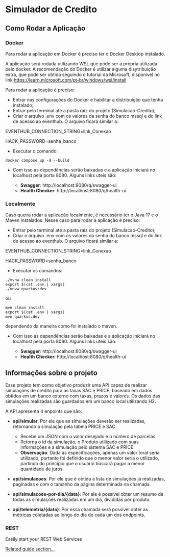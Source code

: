 # Simulador de Credito

## Como Rodar a Aplicação

### Docker
Para rodar a aplicação em Docker é preciso ter o Docker Desktop instalado. 

A aplicação será rodada utilizando WSL que pode ser a própria utilizada pelo docker. A recomendação do Docker é utilizar alguma disytribuição extra, que pode ser obtida seguindo o tutorial da Microsoft, disponível no link https://learn.microsoft.com/pt-br/windows/wsl/install

Para rodar a aplicação é preciso:
- Entrar nas configurações do Docker e habilitar a distribuição que tenha instalado;
- Entrar pelo terminal até a pasta raiz do projeto (Simulacao-Credito);
- Criar o arquivo .env com os valores da senha do banco mssql e do link de acesso ao eventhub. O arquivo ficará similar a:

EVENTHUB_CONNECTION_STRING=link_Conexao

HACK_PASSWORD=senha_banco

- Executar o comando:
```shell script
docker compose up -d --build
```
- Com isso as dependências serão baixadas e a aplicação iniciará no localhost pela porta 8080. Alguns links uteis são: 

  -  **Swagger**: http://localhost:8080/q/swagger-ui
  - **Health Checker**: http://localhost:8080/q/health-ui

### Localmente

Caso queira rodar a aplicação localmente, é necessário ter o Java 17 e o Maven instalados. Nesse caso para rodar a aplicação é preciso:

- Entrar pelo terminal até a pasta raiz do projeto (Simulacao-Credito);
- Criar o arquivo .env com os valores da senha do banco mssql e do link de acesso ao eventhub. O arquivo ficará similar a:

EVENTHUB_CONNECTION_STRING=link_Conexao

HACK_PASSWORD=senha_banco

- Executar os comandos:
```shell script
./mvnw clean install
export $(cat .env | xargs)
./mnvw quarkus:dev
```

ou

```shell script
mvn clean install
export $(cat .env | xargs)
mvn quarkus:dev
```

dependendo da maneira como foi instalado o maven.

- Com isso as dependências serão baixadas e a aplicação iniciará no localhost pela porta 8080. Alguns links uteis são:

    -  **Swagger**: http://localhost:8080/q/swagger-ui
    - **Health Checker**: http://localhost:8080/q/health-ui


## Informações sobre o projeto

Esse projeto tem como objetivo produzir uma API capaz de realizar simulações de crédito para as taxas SAC e PRICE, baseado em dados obtidos em um banco externo com taxas, prazos e valores. Os dados das simulações realizadas são guardados em um banco local utilizando H2.

A API apresenta 4 enpoints que são:

- **api/simular**: Por ele que as simulações deverão ser realizadas, retornando a simulação pela tabela PRICE e SAC.

  - Recebe um JSON com o valor desejado e o número de parcelas. 
  - Retorna o id da simulação, o Produto utilizado com suas informações e a simulação pelo sistema SAC e PRICE. 
  - **Observação**: Dada as especificações, apenas um valor toral seria utilizado, portanto foi definido que o menor valor seria o utilizado, partindo do princípio que o usuário buscará pagar a menor quantidade de juros.

- **api/simulacoes**: Por ele que é obtida a lista de simulações já realizadas, paginadas e com o tamanho da página determinada na chamada.

- **api/simulacoes-por-dia/{data}**: Por ele é possível obter um resumo de todas as simulações realizadas em um dia, divididas por produto.

- **api/telemetria/{data}**: Por essa chamada será possível obter as métricas coletadas ao longo do dia de cada um dos endpoints.

### REST

Easily start your REST Web Services

[Related guide section...](https://quarkus.io/guides/getting-started-reactive#reactive-jax-rs-resources)
